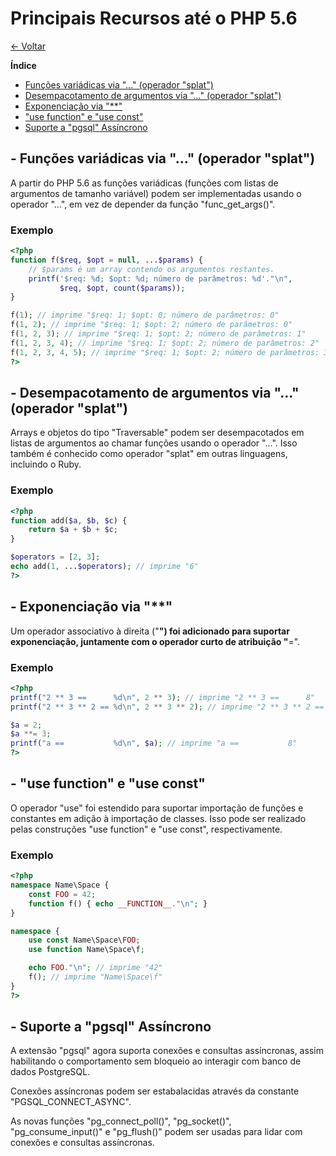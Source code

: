 # Principais Recursos até o PHP 5.6

[&larr; Voltar](../README.md)

**Índice**
- [Funções variádicas via "..." (operador "splat")](#item-1)
- [Desempacotamento de argumentos via "..." (operador "splat")](#item-2)
- [Exponenciação via "**"](#item-3)
- ["use function" e "use const"](#item-4)
- [Suporte a "pgsql" Assíncrono](#item-5)


<a id="item-1"></a>

## - Funções variádicas via "..." (operador "splat")
A partir do PHP 5.6 as funções variádicas (funções com listas de argumentos de tamanho variável) 
podem ser implementadas usando o operador "...", em vez de depender da função
"func_get_args()".

### Exemplo
```php
<?php
function f($req, $opt = null, ...$params) {
    // $params é um array contendo os argumentos restantes.
    printf('$req: %d; $opt: %d; número de parâmetros: %d'."\n",
           $req, $opt, count($params));
}

f(1); // imprime "$req: 1; $opt: 0; número de parâmetros: 0"
f(1, 2); // imprime "$req: 1; $opt: 2; número de parâmetros: 0"
f(1, 2, 3); // imprime "$req: 1; $opt: 2; número de parâmetros: 1"
f(1, 2, 3, 4); // imprime "$req: 1; $opt: 2; número de parâmetros: 2"
f(1, 2, 3, 4, 5); // imprime "$req: 1; $opt: 2; número de parâmetros: 3"
?>
```


<a id="item-2"></a>

## - Desempacotamento de argumentos via "..." (operador "splat")
Arrays e objetos do tipo "Traversable" podem ser desempacotados em listas de 
argumentos ao chamar funções usando o operador "...". Isso também é conhecido 
como operador "splat" em outras linguagens, incluindo o Ruby.

### Exemplo
```php
<?php
function add($a, $b, $c) {
    return $a + $b + $c;
}

$operators = [2, 3];
echo add(1, ...$operators); // imprime "6"
?>
```


<a id="item-3"></a>

## - Exponenciação via "**"
Um operador associativo à direita ("**") foi adicionado para suportar exponenciação, 
juntamente com o operador curto de atribuição "**=".

### Exemplo
```php
<?php
printf("2 ** 3 ==      %d\n", 2 ** 3); // imprime "2 ** 3 ==      8"
printf("2 ** 3 ** 2 == %d\n", 2 ** 3 ** 2); // imprime "2 ** 3 ** 2 == 512"

$a = 2;
$a **= 3;
printf("a ==           %d\n", $a); // imprime "a ==           8"
?>
```


<a id="item-4"></a>

## - "use function" e "use const"
O operador "use" foi estendido para suportar importação de funções e constantes 
em adição à importação de classes. Isso pode ser realizado pelas construções 
"use function" e "use const", respectivamente.

### Exemplo
```php
<?php
namespace Name\Space {
    const FOO = 42;
    function f() { echo __FUNCTION__."\n"; }
}

namespace {
    use const Name\Space\FOO;
    use function Name\Space\f;

    echo FOO."\n"; // imprime "42"
    f(); // imprime "Name\Space\f"
}
?>
```


<a id="item-5"></a>

## - Suporte a "pgsql" Assíncrono
A extensão "pgsql" agora suporta conexões e consultas assíncronas, assim 
habilitando o comportamento sem bloqueio ao interagir com banco de dados 
PostgreSQL. 

Conexões assíncronas podem ser estabalacidas através da constante 
"PGSQL_CONNECT_ASYNC". 

As novas funções "pg_connect_poll()", "pg_socket()", 
"pg_consume_input()" e "pg_flush()" podem ser usadas para lidar com conexões e 
consultas assíncronas. 